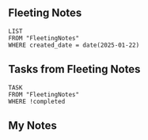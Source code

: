 
## Fleeting Notes
```dataview
LIST
FROM "FleetingNotes"
WHERE created_date = date(2025-01-22) 
```

## Tasks from Fleeting Notes
```dataview
TASK
FROM "FleetingNotes"
WHERE !completed
```

## My Notes
